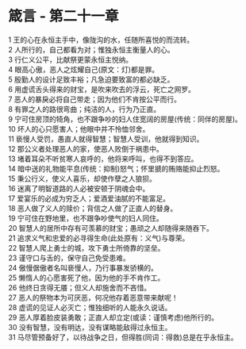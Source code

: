# 箴言 - 第二十一章
  
 1 王的心在永恒主手中，像陇沟的水，任随所喜悦的而流转。  
 2 人所行的，自己都看为对；惟独永恒主衡量人的心。  
 3 行仁义公平，比献祭更蒙永恒主悦纳。  
 4 眼高心傲，恶人之炫耀自己(原文：灯)都是罪。  
 5 殷勤人的设计足致丰裕；凡急迫要致富的都必缺乏。  
 6 用虚谎舌头得来的财宝，是吹来吹去的浮云，死亡之网罗。  
 7 恶人的暴戾必将自己带走；因为他们不肯按公平而行。  
 8 有罪之人的路很弯曲；纯洁的人，行为乃正直。  
 9 宁可住房顶的犄角，也不跟争吵的妇人住宽阔的房屋(传统：同伴的房屋)。  
 10 坏人的心只愿害人；他眼中并不怜恤邻舍。  
 11 亵慢人受罚，愚直人就得智慧；智慧人受训，他就得到知识。  
 12 那公义者处理恶人的家，使恶人败倒于祸患中。  
 13 堵着耳朵不听贫寒人哀呼的，他将来呼叫，也得不到答应。  
 14 暗中送的礼物能平息(传统：抑制)怒气；怀里搋的贿赂能抑止烈怒。  
 15 秉公行义，使义人喜乐，却使作孽之人狼狈。  
 16 迷离了明智道路的人必被安顿于阴魂会中。  
 17 爱宴乐的必成为穷乏人；爱酒爱油腻的不能富足。  
 18 恶人做了义人的赎价；背信之人做了正直人的替身。  
 19 宁可住在野地里，也不跟争吵使气的妇人同住。  
 20 智慧人的居所中存有可羡慕的财宝；愚顽之人却随得来随吞下。  
 21 追求义气和忠爱的必寻得生命(此处原有：义气)与尊荣。  
 22 智慧人爬上勇士的城，攻下勇士所倚靠的坚垒。  
 23 谨守口与舌的，保守自己免受患难。  
 24 傲慢倨傲者名叫亵慢人，乃行事暴发骄横的。  
 25 懒惰人的心愿害死了他，因为他的手不肯作工。  
 26 他终日贪得无餍；但义人却施舍而不吝惜。  
 27 恶人的祭物本为可厌恶，何况他存着恶意带来献呢！  
 28 虚谎的见证人必灭亡；惟独细听的人能永久说话。  
 29 恶人厚着脸皮装勇敢；正直人却立定(或读：谨慎考虑)他所行的。  
 30 没有智慧，没有明达，没有谋略能敌得过永恒主。  
 31 马尽管预备好了，以待战争之日，但得胜(同词：得救)总是在乎永恒主。